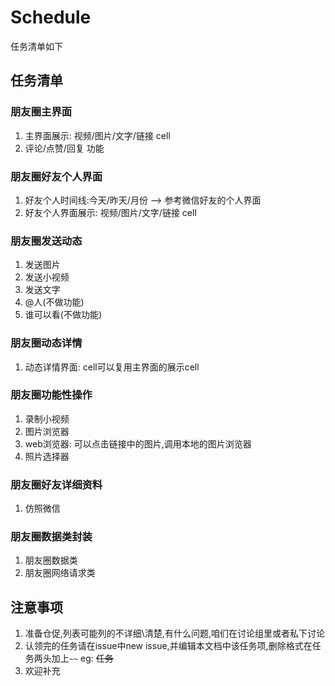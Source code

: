 # Schedule

任务清单如下

## 任务清单

### 朋友圈主界面
1. 主界面展示: 视频/图片/文字/链接 cell
2. 评论/点赞/回复 功能

### 朋友圈好友个人界面
1. 好友个人时间线:今天/昨天/月份 --> 参考微信好友的个人界面
2. 好友个人界面展示: 视频/图片/文字/链接 cell

### 朋友圈发送动态
1. 发送图片
2. 发送小视频
3. 发送文字
4. @人(不做功能)
5. 谁可以看(不做功能)

### 朋友圈动态详情
1. 动态详情界面: cell可以复用主界面的展示cell

### 朋友圈功能性操作
1. 录制小视频
2. 图片浏览器
3. web浏览器: 可以点击链接中的图片,调用本地的图片浏览器
4. 照片选择器

### 朋友圈好友详细资料
1. 仿照微信

### 朋友圈数据类封装
1. 朋友圈数据类
2. 朋友圈网络请求类

## 注意事项
1. 准备仓促,列表可能列的不详细\清楚,有什么问题,咱们在讨论组里或者私下讨论
2. 认领完的任务请在issue中new issue,并编辑本文档中该任务项,删除格式在任务两头加上`~~` eg: ~~任务~~
3. 欢迎补充
